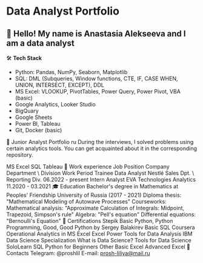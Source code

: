 # Data Analyst Portfolio
## 👋 Hello! My name is Anastasia Alekseeva and I am a data analyst

🛠 **Tech Stack**

* Python: Pandas, NumPy, Seaborn, Matplotlib
* SQL: DML (Subqueries, Window functions, CTE, IF, CASE WHEN, UNION, INTERSECT, EXCEPT), DDL
* MS Excel: VLOOKUP, PivotTables, Power Query, Power Pivot, VBA (basic)
* Google Analytics, Looker Studio
* BigQuary
* Google Sheets
* Power BI, Tableau
* Git, Docker (basic)

📁 Junior Analyst Portfolio ru
During the interviews, I solved problems using certain analytics tools. You can get acquainted about it in the corresponding repository.

MS Excel
SQL
Tableau
👔 Work experience
Job Position	Company	Department \ Division	Work Period
Trainee Data Analyst	Nestlé	Sales Dpt. \ Reporting Div.	06.2022 - present
Intern Analyst	EVA Technologies	Analytics	11.2020 - 03.2021
🎓 Education
Bachelor's degree in Mathematics at Peoples' Friendship University of Russia (2017 - 2021)
Diploma thesis: "Mathematical Modeling of Autowave Processes"
Courseworks:
Mathematical analysis: "Approximate Calculation of Integrals: Midpoint, Trapezoid, Simpson's rule"
Algebra: "Pell's equation"
Differential equations: "Bernoulli's Equation"
📜 Certifications
Stepik
Basic Python, Python Programming, Good, Good Python by Sergey Balakirev
Basic SQL
Coursera
Operational Analytics in MS Excel
Excel Power Tools for Data Analysis
IBM Data Science Specialization
What is Data Science?
Tools for Data Science
SoloLearn
SQL
Python for Beginners
Other
Basic Excel
Advanced Excel
💬 Contacts
Telegram: @proshlil
E-mail: prosh-liliya@mail.ru
